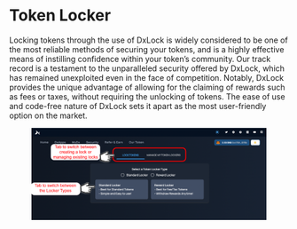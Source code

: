 # Token Locker

Locking tokens through the use of DxLock is widely considered to be one of the most reliable methods of securing your tokens, and is a highly effective means of instilling confidence within your token’s community. Our track record is a testament to the unparalleled security offered by DxLock, which has remained unexploited even in the face of competition. Notably, DxLock provides the unique advantage of allowing for the claiming of rewards such as fees or taxes, without requiring the unlocking of tokens. The ease of use and code-free nature of DxLock sets it apart as the most user-friendly option on the market.

<figure><img src="../../../.gitbook/assets/image (34).png" alt=""><figcaption></figcaption></figure>

